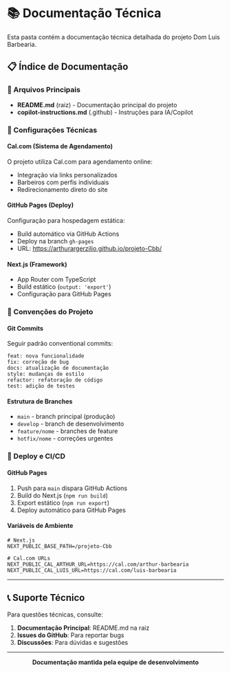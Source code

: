 # 📚 Documentação Técnica

Esta pasta contém a documentação técnica detalhada do projeto Dom Luis Barbearia.

## 📋 Índice de Documentação

### 📄 Arquivos Principais
- **README.md** (raiz) - Documentação principal do projeto
- **copilot-instructions.md** (.github) - Instruções para IA/Copilot

### 🔧 Configurações Técnicas

#### Cal.com (Sistema de Agendamento)
O projeto utiliza Cal.com para agendamento online:
- Integração via links personalizados
- Barbeiros com perfis individuais
- Redirecionamento direto do site

#### GitHub Pages (Deploy)
Configuração para hospedagem estática:
- Build automático via GitHub Actions
- Deploy na branch `gh-pages`
- URL: https://arthurargerzilio.github.io/projeto-Cbb/

#### Next.js (Framework)
- App Router com TypeScript
- Build estático (`output: 'export'`)
- Configuração para GitHub Pages

### 📝 Convenções do Projeto

#### Git Commits
Seguir padrão conventional commits:
```
feat: nova funcionalidade
fix: correção de bug
docs: atualização de documentação
style: mudanças de estilo
refactor: refatoração de código
test: adição de testes
```

#### Estrutura de Branches
- `main` - branch principal (produção)
- `develop` - branch de desenvolvimento
- `feature/nome` - branches de feature
- `hotfix/nome` - correções urgentes

### 🚀 Deploy e CI/CD

#### GitHub Pages
1. Push para `main` dispara GitHub Actions
2. Build do Next.js (`npm run build`)
3. Export estático (`npm run export`)
4. Deploy automático para GitHub Pages

#### Variáveis de Ambiente
```env
# Next.js
NEXT_PUBLIC_BASE_PATH=/projeto-Cbb

# Cal.com URLs
NEXT_PUBLIC_CAL_ARTHUR_URL=https://cal.com/arthur-barbearia
NEXT_PUBLIC_CAL_LUIS_URL=https://cal.com/luis-barbearia
```

---

## 📞 Suporte Técnico

Para questões técnicas, consulte:
1. **Documentação Principal**: README.md na raiz
2. **Issues do GitHub**: Para reportar bugs
3. **Discussões**: Para dúvidas e sugestões

---

<div align="center">
  <strong>Documentação mantida pela equipe de desenvolvimento</strong>
</div>
